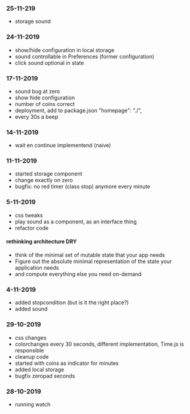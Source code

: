 
### 25-11-219

* storage sound

### 24-11-2019

* show/hide configuration in local storage
* sound controllable in Preferences (former configuration)
* click sound optional in state


### 17-11-2019

* sound bug at zero
* show hide configuration
* number of coins correct
* deployment, add to package.json   "homepage": "./",
* every 30s a beep

### 14-11-2019
* wait en continue implementend (naive)

### 11-11-2019

* started storage component
* change exactly on zero
* bugfix: no red timer (class stop) anymore every minute

### 5-11-2019

* css tweaks
* play sound as a component, as an interface thing
* refactor code


#### rethinking architecture DRY

* think of the minimal set of mutable state that your app needs
* Figure out the absolute minimal representation of the state your application needs 
* and compute everything else you need on-demand

### 4-11-2019

* added stopcondition (but is it the right place?)
* added sound


### 29-10-2019

* css changes
* colorchanges every 30 seconds, different implementation, Time.js is responsible 
* cleanup code
* started with coins as indicator for minutes
* added local storage
* bugfix zeropad seconds

### 28-10-2019

* running watch